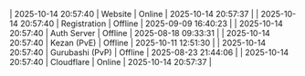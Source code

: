 | 2025-10-14 20:57:40 | Website | Online | 2025-10-14 20:57:37 |
| 2025-10-14 20:57:40 | Registration | Offline | 2025-09-09 16:40:23 |
| 2025-10-14 20:57:40 | Auth Server | Offline | 2025-08-18 09:33:31 |
| 2025-10-14 20:57:40 | Kezan (PvE) | Offline | 2025-10-11 12:51:30 |
| 2025-10-14 20:57:40 | Gurubashi (PvP) | Offline | 2025-08-23 21:44:06 |
| 2025-10-14 20:57:40 | Cloudflare | Online | 2025-10-14 20:57:37 |
